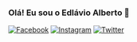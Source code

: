 ### Olá! Eu sou o Edlávio Alberto 🖖

[![Facebook](https://img.shields.io/badge/Facebook-1877F2?style=for-the-badge&logo=facebook&logoColor=white)](www.facebook.com/Edlavio09) [![Instagram](https://img.shields.io/badge/Instagram-E4405F?style=for-the-badge&logo=instagram&logoColor=white)](www.instagram.com/edlavio09_) [![Twitter](https://img.shields.io/badge/Twitter-1DA1F2?style=for-the-badge&logo=twitter&logoColor=white)](www.twitter.com/edlavio9) 
